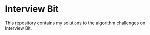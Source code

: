 # Interview Bit
This repository contains my solutions to the algorithm challenges on Interview Bit.
